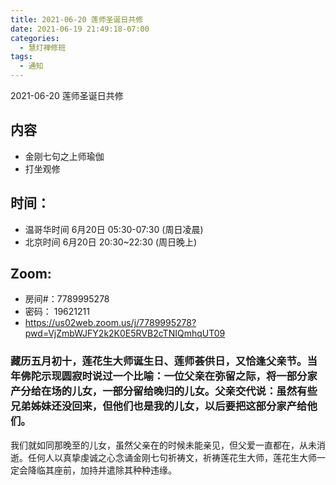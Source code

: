 ```yaml
---
title: 2021-06-20 莲师圣诞日共修
date: 2021-06-19 21:49:18-07:00
categories:
  - 慧灯禅修班
tags:
  - 通知
---
```

2021-06-20 莲师圣诞日共修

## 内容

- 金刚七句之上师瑜伽
- 打坐观修 

## 时间：
- 温哥华时间 6月20日 05:30-07:30 (周日凌晨)
- 北京时间  6月20日 20:30~22:30 (周日晚上)

## Zoom: 
- 房间#：7789995278 
- 密码： 19621211
- <https://us02web.zoom.us/j/7789995278?pwd=VjZmbWJFY2k2K0E5RVB2cTNIQmhqUT09>

### 藏历五月初十，莲花生大师诞生日、莲师荟供日，又恰逢父亲节。当年佛陀示现圆寂时说过一个比喻：一位父亲在弥留之际，将一部分家产分给在场的儿女，一部分留给晚归的儿女。父亲交代说：虽然有些兄弟姊妹还没回来，但他们也是我的儿女，以后要把这部分家产给他们。
我们就如同那晚至的儿女，虽然父亲在的时候未能亲见，但父爱一直都在，从未消逝。任何人以真挚虔诚之心念诵金刚七句祈祷文，祈祷莲花生大师，莲花生大师一定会降临其座前，加持并遣除其种种违缘。
